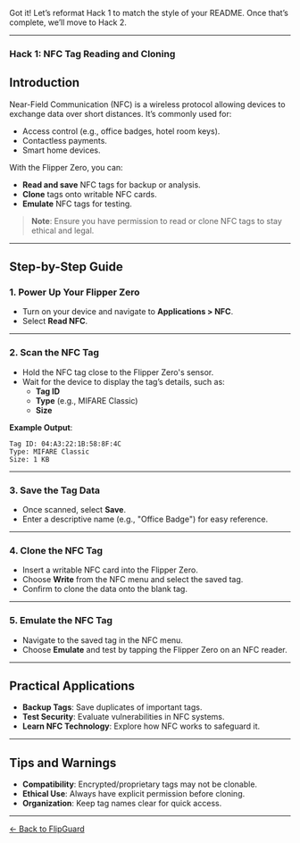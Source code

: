 Got it! Let’s reformat Hack 1 to match the style of your README. Once that’s complete, we’ll move to Hack 2.

---

### **Hack 1: NFC Tag Reading and Cloning**

## **Introduction**
Near-Field Communication (NFC) is a wireless protocol allowing devices to exchange data over short distances. It’s commonly used for:
- Access control (e.g., office badges, hotel room keys).
- Contactless payments.
- Smart home devices.

With the Flipper Zero, you can:
- **Read and save** NFC tags for backup or analysis.
- **Clone** tags onto writable NFC cards.
- **Emulate** NFC tags for testing.

> **Note**: Ensure you have permission to read or clone NFC tags to stay ethical and legal.

---

## **Step-by-Step Guide**

### **1. Power Up Your Flipper Zero**
- Turn on your device and navigate to **Applications > NFC**.
- Select **Read NFC**.

---

### **2. Scan the NFC Tag**
- Hold the NFC tag close to the Flipper Zero's sensor.
- Wait for the device to display the tag’s details, such as:
  - **Tag ID**
  - **Type** (e.g., MIFARE Classic)
  - **Size**

**Example Output**:
```
Tag ID: 04:A3:22:1B:58:8F:4C
Type: MIFARE Classic
Size: 1 KB
```

---

### **3. Save the Tag Data**
- Once scanned, select **Save**.
- Enter a descriptive name (e.g., "Office Badge") for easy reference.

---

### **4. Clone the NFC Tag**
- Insert a writable NFC card into the Flipper Zero.
- Choose **Write** from the NFC menu and select the saved tag.
- Confirm to clone the data onto the blank tag.

---

### **5. Emulate the NFC Tag**
- Navigate to the saved tag in the NFC menu.
- Choose **Emulate** and test by tapping the Flipper Zero on an NFC reader.

---

## **Practical Applications**
- **Backup Tags**: Save duplicates of important tags.
- **Test Security**: Evaluate vulnerabilities in NFC systems.
- **Learn NFC Technology**: Explore how NFC works to safeguard it.

---

## **Tips and Warnings**
- **Compatibility**: Encrypted/proprietary tags may not be clonable.
- **Ethical Use**: Always have explicit permission before cloning.
- **Organization**: Keep tag names clear for quick access.

---

[← Back to FlipGuard](./README.md)
